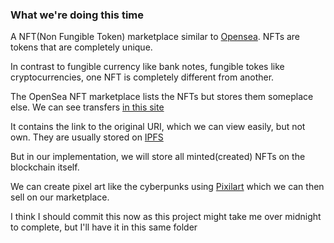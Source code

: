 ### What we're doing this time
A NFT(Non Fungible Token) marketplace similar to [Opensea](https://opensea.io/). NFTs are tokens that are completely unique.

In contrast to fungible currency like bank notes, fungible tokes like cryptocurrencies, one NFT is completely different from another.

The OpenSea NFT marketplace lists the NFTs but stores them someplace else. We can see transfers [in this site](https://etherscan.io/address/0xbc4ca0eda7647a8ab7c2061c2e118a18a936f13d)

It contains the link to the original URI, which we can view easily, but not own. They are usually stored on [IPFS](https://ipfs.tech/)

But in our implementation, we will store all minted(created) NFTs on the blockchain itself.

We can create pixel art like the cyberpunks using [Pixilart](https://www.pixilart.com/) which we can then sell on our marketplace.

I think I should commit this now as this project might take me over midnight to complete, but I'll have it in this same folder